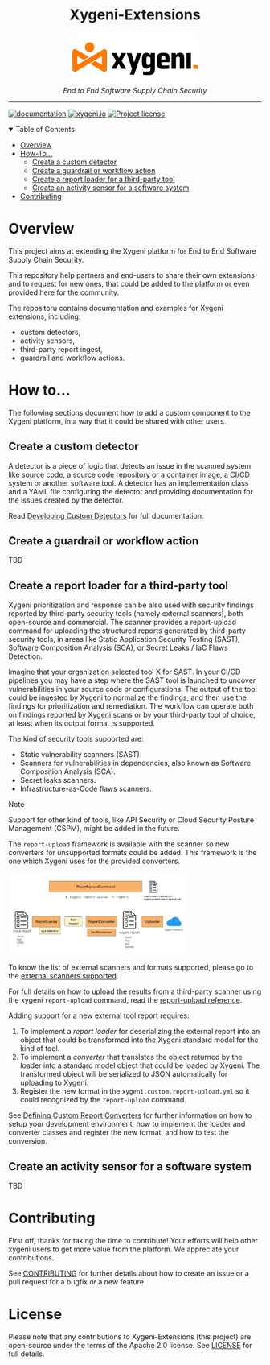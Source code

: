 
<div align="center">
  <h1>Xygeni-Extensions</h1>
  <img src="img/xygeni.logo.png" alt="xygeni logo" width="250"/><br/>
  <i>End to End Software Supply Chain Security</i>
</div>

---

[![documentation](https://img.shields.io/badge/documentation-blue.svg)](https://docs.xygeni.io/)
[![xygeni.io](https://img.shields.io/badge/website-blue.svg)](https://xygeni.io/)
[![Project license](https://img.shields.io/github/license/xygeni/xygeni-extensions?style=flat-square)](LICENSE.md)

<details open="open">
<summary>Table of Contents</summary>

- [Overview](#overview)
- [How-To...](#how-to)
  - [Create a custom detector](#create-a-custom-detector) 
  - [Create a guardrail or workflow action](#create-a-guardrail-or-workflow-action)
  - [Create a report loader for a third-party tool](#create-a-report-loader-for-a-third-party-tool)
  - [Create an activity sensor for a software system](#create-an-activity-sensor-for-a-software-system)
- [Contributing](#contributing)

</details>

# Overview 

This project aims at extending the Xygeni platform for End to End Software Supply Chain Security. 

This repository help partners and end-users to share their own extensions and to request for new ones, that could be added to the platform or even provided here for the community.

The repositoru contains documentation and examples for Xygeni extensions, including:

- custom detectors,
- activity sensors,
- third-party report ingest, 
- guardrail and workflow actions.

# How to...

The following sections document how to add a custom component to the Xygeni platform, in a way that it could be shared with other users.

## Create a custom detector

A detector is a piece of logic that detects an issue in the scanned system like source code, a source code repository or a container image, a CI/CD system or another software tool. A detector has an implementation class and a YAML file configuring the detector and providing documentation for the issues created by the detector.

Read [Developing Custom Detectors](https://docs.xygeni.io/xydocs/developers/custom_detectors.html) for full documentation.

## Create a guardrail or workflow action

TBD

## Create a report loader for a third-party tool

Xygeni prioritization and response can be also used with security findings reported by third-party security tools (namely external scanners), both open-source and commercial. The scanner provides a report-upload command for uploading the structured reports generated by third-party security tools, in areas like Static Application Security Testing (SAST), Software Composition Analysis (SCA), or Secret Leaks / IaC Flaws Detection.

Imagine that your organization selected tool X for SAST. In your CI/CD pipelines you may have a step where the SAST tool is launched to uncover vulnerabilities in your source code or configurations. The output of the tool could be ingested by Xygeni to normalize the findings, and then use the findings for prioritization and remediation. The workflow can operate both on findings reported by Xygeni scans or by your third-party tool of choice, at least when its output format is supported.

The kind of security tools supported are:

* Static vulnerability scanners (SAST).
* Scanners for vulnerabilities in dependencies, also known as Software Composition Analysis (SCA).
* Secret leaks scanners.
* Infrastructure-as-Code flaws scanners.

> [!NOTE] 
> Support for other kind of tools, like API Security or Cloud Security Posture Management (CSPM), might be added in the future.

The `report-upload` framework is available with the scanner so new converters for unsupported formats could be added. This framework is the one which Xygeni uses for the provided converters.

<div style="align:center"><img src="img/report_upload_framework.png" width="70%" alt="report upload framework"></div>

To know the list of external scanners and formats supported, please go to the [external scanners supported](https://docs.xygeni.io/xydocs/integrations/external_scanners/external_scanners.html). 

For full details on how to upload the results from a third-party scanner using the xygeni `report-upload` command, read the [report-upload reference](https://docs.xygeni.io/xydocs/scanner/xygeni_scanner.html#_report_upload).

Adding support for a new external tool report requires:

1. To implement a _report loader_ for deserializing the external report into an object that could be transformed into the Xygeni standard model for the kind of tool.
2. To implement a _converter_ that translates the object returned by the loader into a standard model object that could be loaded by Xygeni. The transformed object will be serialized to JSON automatically for uploading to Xygeni.
3. Register the new format in the `xygeni.custom.report-upload.yml` so it could recognized by the `report-upload` command. 

See [Defining Custom Report Converters](https://docs.xygeni.io/xydocs/developers/custom_report_converters.html#_the_report_converters_framework) for further information on how to setup your development environment, how to implement the loader and converter classes and register the new format, and how to test the conversion.

## Create an activity sensor for a software system

TBD

# Contributing

First off, thanks for taking the time to contribute! Your efforts will help other xygeni users to get more value from the platform. We appreciate your contributions.

See [CONTRIBUTING](CONTRIBUTING.md) for further details about how to create an issue or a pull request for a bugfix or a new feature. 

# License

Please note that any contributions to Xygeni-Extensions (this project) are open-source under the terms of the Apache 2.0 license. 
See [LICENSE](LICENSE.md) for full details.